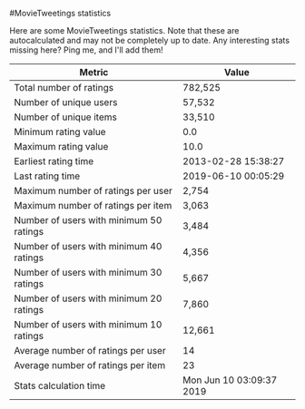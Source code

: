 #MovieTweetings statistics

Here are some MovieTweetings statistics. Note that these are autocalculated and may not be completely up to date. Any interesting stats missing here? Ping me, and I'll add them!

Metric | Value
--- | ---
Total number of ratings                 | 782,525
Number of unique users                  | 57,532
Number of unique items                  | 33,510
Minimum rating value                    | 0.0
Maximum rating value                    | 10.0
Earliest rating time                    | 2013-02-28 15:38:27
Last rating time                        | 2019-06-10 00:05:29
Maximum number of ratings per user      | 2,754
Maximum number of ratings per item      | 3,063
Number of users with minimum 50 ratings | 3,484
Number of users with minimum 40 ratings | 4,356
Number of users with minimum 30 ratings | 5,667
Number of users with minimum 20 ratings | 7,860
Number of users with minimum 10 ratings | 12,661
Average number of ratings per user      | 14
Average number of ratings per item      | 23
Stats calculation time                  | Mon Jun 10 03:09:37 2019

